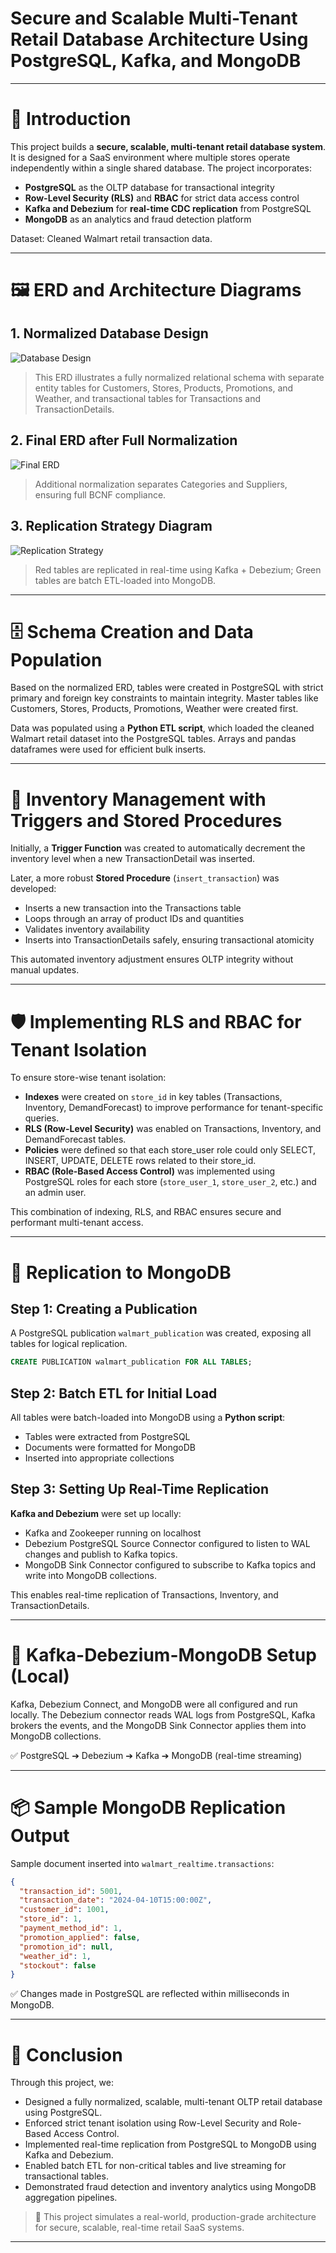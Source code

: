# Secure and Scalable Multi-Tenant Retail Database Architecture Using PostgreSQL, Kafka, and MongoDB

---

# 📖 Introduction

This project builds a **secure, scalable, multi-tenant retail database system**. It is designed for a SaaS environment where multiple stores operate independently within a single shared database. The project incorporates:
- **PostgreSQL** as the OLTP database for transactional integrity
- **Row-Level Security (RLS)** and **RBAC** for strict data access control
- **Kafka and Debezium** for **real-time CDC replication** from PostgreSQL
- **MongoDB** as an analytics and fraud detection platform

Dataset: Cleaned Walmart retail transaction data.

---

# 🖼️ ERD and Architecture Diagrams

## 1. Normalized Database Design

![Database Design](images/WalmartERD-Database%20Design.jpg)

> This ERD illustrates a fully normalized relational schema with separate entity tables for Customers, Stores, Products, Promotions, and Weather, and transactional tables for Transactions and TransactionDetails.

## 2. Final ERD after Full Normalization

![Final ERD](images/WalmartERD-Final.jpg)

> Additional normalization separates Categories and Suppliers, ensuring full BCNF compliance.

## 3. Replication Strategy Diagram

![Replication Strategy](images/WalmartERD-ReplicationStrategy.jpg)

> Red tables are replicated in real-time using Kafka + Debezium; Green tables are batch ETL-loaded into MongoDB.

---

# 🗄️ Schema Creation and Data Population

Based on the normalized ERD, tables were created in PostgreSQL with strict primary and foreign key constraints to maintain integrity. Master tables like Customers, Stores, Products, Promotions, Weather were created first.

Data was populated using a **Python ETL script**, which loaded the cleaned Walmart retail dataset into the PostgreSQL tables. Arrays and pandas dataframes were used for efficient bulk inserts.

---

# 🔄 Inventory Management with Triggers and Stored Procedures

Initially, a **Trigger Function** was created to automatically decrement the inventory level when a new TransactionDetail was inserted.

Later, a more robust **Stored Procedure** (`insert_transaction`) was developed:
- Inserts a new transaction into the Transactions table
- Loops through an array of product IDs and quantities
- Validates inventory availability
- Inserts into TransactionDetails safely, ensuring transactional atomicity

This automated inventory adjustment ensures OLTP integrity without manual updates.

---

# 🛡️ Implementing RLS and RBAC for Tenant Isolation

To ensure store-wise tenant isolation:

- **Indexes** were created on `store_id` in key tables (Transactions, Inventory, DemandForecast) to improve performance for tenant-specific queries.
- **RLS (Row-Level Security)** was enabled on Transactions, Inventory, and DemandForecast tables.
- **Policies** were defined so that each store_user role could only SELECT, INSERT, UPDATE, DELETE rows related to their store_id.
- **RBAC (Role-Based Access Control)** was implemented using PostgreSQL roles for each store (`store_user_1`, `store_user_2`, etc.) and an admin user.

This combination of indexing, RLS, and RBAC ensures secure and performant multi-tenant access.

---

# 🔗 Replication to MongoDB

## Step 1: Creating a Publication

A PostgreSQL publication `walmart_publication` was created, exposing all tables for logical replication.

```sql
CREATE PUBLICATION walmart_publication FOR ALL TABLES;
```

## Step 2: Batch ETL for Initial Load

All tables were batch-loaded into MongoDB using a **Python script**:
- Tables were extracted from PostgreSQL
- Documents were formatted for MongoDB
- Inserted into appropriate collections

## Step 3: Setting Up Real-Time Replication

**Kafka and Debezium** were set up locally:
- Kafka and Zookeeper running on localhost
- Debezium PostgreSQL Source Connector configured to listen to WAL changes and publish to Kafka topics.
- MongoDB Sink Connector configured to subscribe to Kafka topics and write into MongoDB collections.

This enables real-time replication of Transactions, Inventory, and TransactionDetails.

---

# 🐍 Kafka-Debezium-MongoDB Setup (Local)

Kafka, Debezium Connect, and MongoDB were all configured and run locally. The Debezium connector reads WAL logs from PostgreSQL, Kafka brokers the events, and the MongoDB Sink Connector applies them into MongoDB collections.

✅ PostgreSQL ➔ Debezium ➔ Kafka ➔ MongoDB (real-time streaming)

---

# 📦 Sample MongoDB Replication Output

Sample document inserted into `walmart_realtime.transactions`:

```json
{
  "transaction_id": 5001,
  "transaction_date": "2024-04-10T15:00:00Z",
  "customer_id": 1001,
  "store_id": 1,
  "payment_method_id": 1,
  "promotion_applied": false,
  "promotion_id": null,
  "weather_id": 1,
  "stockout": false
}
```

✅ Changes made in PostgreSQL are reflected within milliseconds in MongoDB.

---

# 📝 Conclusion

Through this project, we:
- Designed a fully normalized, scalable, multi-tenant OLTP retail database using PostgreSQL.
- Enforced strict tenant isolation using Row-Level Security and Role-Based Access Control.
- Implemented real-time replication from PostgreSQL to MongoDB using Kafka and Debezium.
- Enabled batch ETL for non-critical tables and live streaming for transactional tables.
- Demonstrated fraud detection and inventory analytics using MongoDB aggregation pipelines.

> 🎯 This project simulates a real-world, production-grade architecture for secure, scalable, real-time retail SaaS systems.

---

